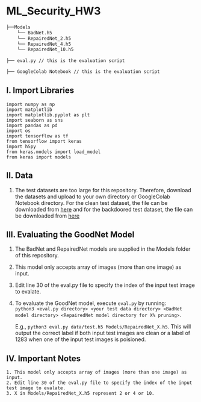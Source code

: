 # ML_Security_HW3
```bash
├──Models
    └── BadNet.h5
    └── RepairedNet_2.h5
    └── RepairedNet_4.h5
    └── RepairedNet_10.h5
    
├── eval.py // this is the evaluation script

├── GoogleColab Notebook // this is the evaluation script
```

## I. Import Libraries
    import numpy as np
    import matplotlib 
    import matplotlib.pyplot as plt
    import seaborn as sns
    import pandas as pd
    import os
    import tensorflow as tf
    from tensorflow import keras
    import h5py
    from keras.models import load_model
    from keras import models
   
## II. Data
   1. The test datasets are too large for this repository. Therefore, download the datasets and upload to your own directory or GoogleColab Notebook directory. For the clean test dataset, the file can be downloaded from [here](https://drive.google.com/file/d/1HpahIi-RcvtaRoly_TbuoBzWUaAjVDgt/view?usp=sharing) and for the backdoored test dataset, the file can be downloaded from [here](https://drive.google.com/file/d/1kxNACo0qFo8QdZgtGHvaA67p4h4RcNIy/view?usp=sharing)

## III. Evaluating the GoodNet Model
   1. The BadNet and RepairedNet models are supplied in the Models folder of this repository.
   2. This model only accepts array of images (more than one image) as input.
   3. Edit line 30 of the eval.py file to specify the index of the input test image to evalate.
   4. To evaluate the GoodNet model, execute `eval.py` by running:  
      `python3 <eval.py directory> <your test data directory> <BadNet model directory> <RepairedNet model directory for X% pruning>`.
      
      E.g., `python3 eval.py data/test.h5 Models/RepairedNet_X.h5`. This will output the correct label if both input test images are clean or a label of 1283 when one of the input test images is poisioned.
## IV. Important Notes
    1. This model only accepts array of images (more than one image) as input.
    2. Edit line 30 of the eval.py file to specify the index of the input test image to evalate. 
    3. X in Models/RepairedNet_X.h5 represent 2 or 4 or 10.
